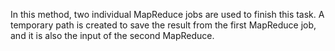 In this method, two individual MapReduce jobs are used to finish this task. A temporary path is created to save the result from the first MapReduce job, and it is also the input of the second MapReduce.
